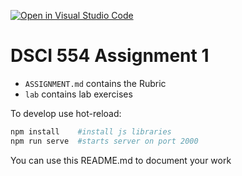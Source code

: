 [![Open in Visual Studio Code](https://classroom.github.com/assets/open-in-vscode-c66648af7eb3fe8bc4f294546bfd86ef473780cde1dea487d3c4ff354943c9ae.svg)](https://classroom.github.com/online_ide?assignment_repo_id=8270918&assignment_repo_type=AssignmentRepo)
# DSCI 554 Assignment 1

- `ASSIGNMENT.md` contains the Rubric
- `lab` contains lab exercises

To develop use hot-reload:

```bash
npm install    #install js libraries
npm run serve  #starts server on port 2000
```

You can use this README.md to document your work
